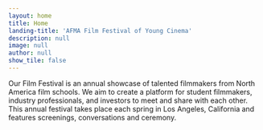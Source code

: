 ```yaml
---
layout: home
title: Home
landing-title: 'AFMA Film Festival of Young Cinema'
description: null
image: null
author: null
show_tile: false
---
```


Our Film Festival is an annual showcase of talented filmmakers from North America film schools. We aim to create a 
platform for student filmmakers, industry professionals, and investors to meet and share with each other. This annual 
festival takes place each spring in Los Angeles, California and features screenings, conversations and ceremony.
